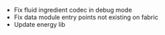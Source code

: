 - Fix fluid ingredient codec in debug mode
- Fix data module entry points not existing on fabric
- Update energy lib